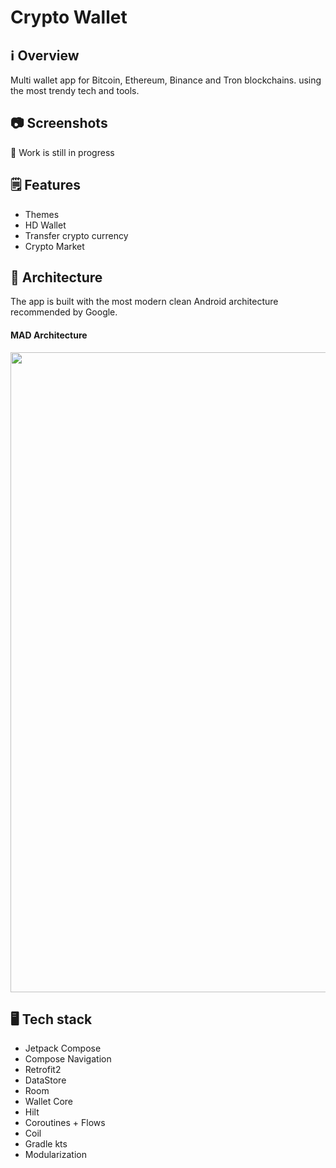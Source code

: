 # Crypto Wallet


## ℹ️ Overview
Multi wallet app for Bitcoin, Ethereum, Binance and Tron blockchains. using the most trendy tech and tools.


## 📷 Screenshots

🚧 Work is still in progress

## 🗒️ Features

- Themes
- HD Wallet
- Transfer crypto currency
- Crypto Market


## 📐 Architecture
The app is built with the most modern clean Android architecture recommended by Google.

#### MAD Architecture
<img src="https://raw.githubusercontent.com/ImangazalievM/CleanArchitectureManifest/master/images/CleanArchitectureLayers.png" width="1024" />

## 🖥️ Tech stack

- Jetpack Compose
- Compose Navigation
- Retrofit2
- DataStore
- Room
- Wallet Core
- Hilt
- Coroutines + Flows
- Coil
- Gradle kts
- Modularization